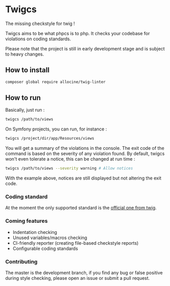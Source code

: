 # Twigcs

The missing checkstyle for twig !

Twigcs aims to be what phpcs is to php. It checks your codebase for violations on coding standards.

Please note that the project is still in early development stage and is subject to heavy changes.

## How to install

```bash
composer global require allocine/twig-linter
```

## How to run

Basically, just run :

```bash
twigcs /path/to/views
```

On Symfony projects, you can run, for instance :

```bash
twigcs /project/dir/app/Resources/views
```

You will get a summary of the violations in the console. The exit code of the command is based on the severity
of any violation found. By default, twigcs won't even tolerate a notice, this can be changed at run time :

```bash
twigcs /path/to/views --severity warning # Allow notices
```

With the example above, notices are still displayed but not altering the exit code.

### Coding standard

At the moment the only supported standard is the [official one from twig](http://twig.sensiolabs.org/doc/coding_standards.html).

### Coming features

- Indentation checking
- Unused variables/macros checking
- CI-friendly reporter (creating file-based checkstyle reports)
- Configurable coding standards

### Contributing

The master is the development branch, if you find any bug or false positive during style checking, please
open an issue or submit a pull request.
